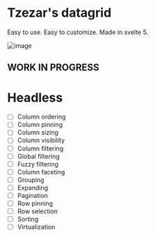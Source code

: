 # Tzezar's datagrid
Easy to use. Easy to customize. Made in svelte 5.

![image](https://github.com/user-attachments/assets/3aef0878-0c9c-402b-aca1-99da79548f47)

## WORK IN PROGRESS

# Headless
- [ ] Column ordering
- [ ] Column pinning
- [ ] Column sizing
- [ ] Column visibility
- [ ] Column filtering
- [ ] Global filtering
- [ ] Fuzzy filtering
- [ ] Column faceting
- [ ] Grouping
- [ ] Expanding
- [ ] Pagination
- [ ] Row pinning
- [ ] Row selection
- [ ] Sorting
- [ ] Virtualization
